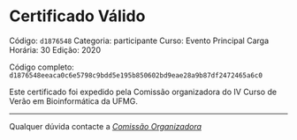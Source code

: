 # Certificado Válido

Código: `d1876548`
Categoria: participante
Curso: Evento Principal
Carga Horária: 30
Edição: 2020


Código completo: `d1876548eeaca0c6e5798c9bdd5e195b850602bd9eae28a9b87df2472465a6c0`


Este certificado foi expedido pela Comissão organizadora do IV Curso de Verão em Bioinformática da UFMG.

----

Qualquer dúvida contacte a [_Comissão Organizadora_](<mailto:cursobioinfoufmg@gmail.com$subject=[Certificados]>)

